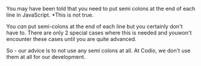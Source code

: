 You may have been told that you need to put semi colons at the end of each line in JavaScript. *This is not true.

You *can* put semi-colons at the end of each line but you certainly don't have to. There are only 2 special cases where this is needed and youwon't encounter these cases until you are quite advanced.

So - our advice is to not use any semi colons at all. At Codio, we don't use them at all for our development.


